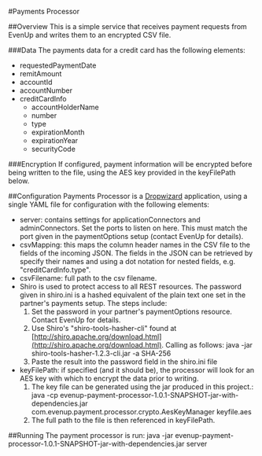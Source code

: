 #Payments Processor

##Overview
This is a simple service that receives payment requests from EvenUp and writes them to an encrypted CSV file.

###Data
The payments data for a credit card has the following elements:

* requestedPaymentDate
* remitAmount
* accountId
* accountNumber
* creditCardInfo
  * accountHolderName
  * number
  * type
  * expirationMonth
  * expirationYear
  * securityCode

###Encryption
If configured, payment information will be encrypted before being written to the file, using the AES key provided in the keyFilePath below.

##Configuration
Payments Processor is a [Dropwizard](http://www.dropwizard.io/) application, using a single YAML file for configuration with the following elements:

 * server: contains settings for applicationConnectors and adminConnectors.  Set the ports to listen on here.  This must match the port given in the paymentOptions setup (contact EvenUp for details).
 * csvMapping: this maps the column header names in the CSV file to the fields of the incoming JSON.  The fields in the JSON can be retrieved by specify their names and using a dot notation for nested fields, e.g. "creditCardInfo.type".
 * csvFilename:  full path to the csv filename.
 * Shiro is used to protect access to all REST resources.  The password given in shiro.ini is a hashed equivalent of the plain text one set in the partner's payments setup.  The steps include:
   1. Set the password in your partner's paymentOptions resource.  Contact EvenUp for details.
   2. Use Shiro's "shiro-tools-hasher-cli" found at [http://shiro.apache.org/download.html](http://shiro.apache.org/download.html).  Calling as follows:
java -jar shiro-tools-hasher-1.2.3-cli.jar -a SHA-256 <password>
   3. Paste the result into the password field in the shiro.ini file
 * keyFilePath: if specified (and it should be), the processor will look for an AES key with which to encrypt the data prior to writing.  
   1. The key file can be generated using the jar produced in this project.:  java -cp evenup-payment-processor-1.0.1-SNAPSHOT-jar-with-dependencies.jar com.evenup.payment.processor.crypto.AesKeyManager keyfile.aes
   2. The full path to the file is then referenced in keyFilePath.
 
##Running
The payment processor is run:
java -jar evenup-payment-processor-1.0.1-SNAPSHOT-jar-with-dependencies.jar server <path to config file>

